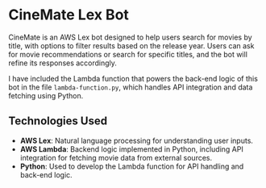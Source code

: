 # CineMate Lex Bot

CineMate is an AWS Lex bot designed to help users search for movies by title, with options to filter results based on the release year. Users can ask for movie recommendations or search for specific titles, and the bot will refine its responses accordingly.

I have included the Lambda function that powers the back-end logic of this bot in the file `lambda-function.py`, which handles API integration and data fetching using Python.

## Technologies Used

- **AWS Lex**: Natural language processing for understanding user inputs.
- **AWS Lambda**: Backend logic implemented in Python, including API integration for fetching movie data from external sources.
- **Python**: Used to develop the Lambda function for API handling and back-end logic.